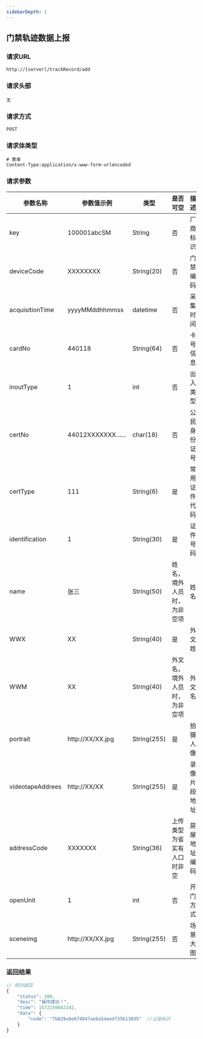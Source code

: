 ```yaml
---
sidebarDepth: 1
---
```

## 门禁轨迹数据上报
### 请求URL

```
http://[server]/trackRecord/add
```

### 请求头部

```
无
```

### 请求方式

```
POST 
```

### 请求体类型

```
# 表单
Content-Type:application/x-www-form-urlencoded
```

### 请求参数

|  参数名称   | 参数值示例 |  类型  |  是否可空   |   描述  |
| --- | --- | --- | --- | --- |
| key | 100001abcSM| String | 否 | 厂商标识
| deviceCode | XXXXXXXX | String(20) | 否 | 门禁编码
| acquisitionTime | yyyyMMddhhmmss| datetime | 否 | 采集时间
| cardNo | 440118| String(64) | 否 | 卡号信息
| inoutType | 1 | int | 否 | 出入类型
| certNo | 44012XXXXXXX…… | char(18) | 否 | 公民身份证号
| certType | 111 | String(6) | 是 | 常用证件代码
| identification | 1| String(30) | 是 | 证件号码
| name | 张三| String(50) | 姓名，境外人员时，为非空项 |  姓名 |
| WWX | XX| String(40) | 是 | 外文姓
| WWM | XX| String(40) | 外文名，境外人员时，为非空项 | 外文名
| portrait | http://XX/XX.jpg| String(255) | 是 | 拍摄人像
| videotapeAddrees | http://XX/XX|String(255)| 是 | 录像片段地址
| addressCode | XXXXXXX |String(36)| 上传类型为省实有人口时非空 | 房屋地址编码
| openUnit | 1 |int| 否 | 开门方式
| sceneimg | http://XX/XX.jpg |String(255)| 否 | 场景大图

### 返回结果

```javascript
// 成功返回
{
    "status": 200,
    "desc": "操作成功！",
    "time": 1572150842142,
    "data": {
        "code": "7b829a8e674047aeba54eedf356130d5"  //记录标识
    }
}
```
